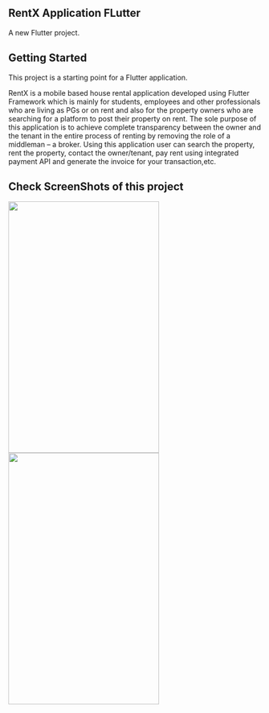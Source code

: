 ## RentX Application FLutter

A new Flutter project.

## Getting Started

This project is a starting point for a Flutter application.

RentX is a mobile based house rental application developed using Flutter Framework which is mainly for students, employees and other professionals who are living as PGs or on rent and also for the property owners who are searching for a platform to post their property on rent. The sole purpose of this application is to achieve complete transparency between the owner and the tenant in the entire process of renting by removing the role of a middleman – a broker. Using this application user can search the property, rent the property, contact the owner/tenant, pay rent using integrated payment API and generate the invoice for your transaction,etc.

## Check ScreenShots of this project

<img src = "https://user-images.githubusercontent.com/121783685/210209676-c8e18164-e004-44a7-b611-a9eb542ef269.png" width = "300" height = "500">
<img src = "https://user-images.githubusercontent.com/121783685/210209864-0b55ba7e-83ce-4e55-9bd5-ece241d0e90b.png" width = "300" height = "500">

